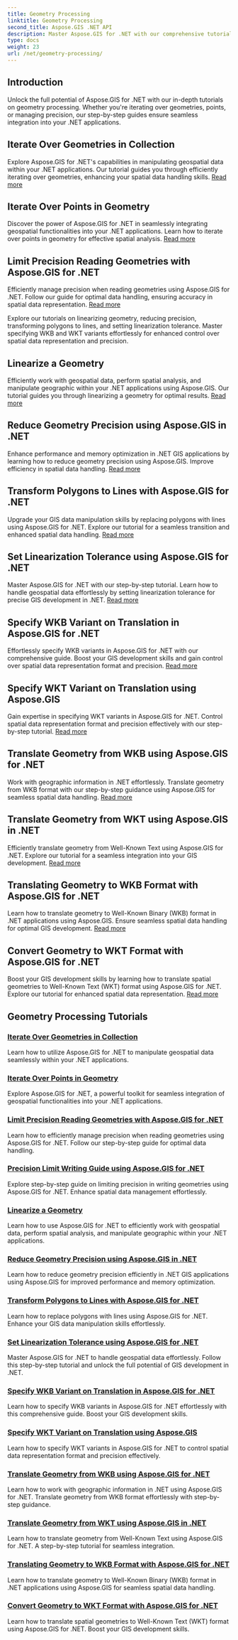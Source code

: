 ```yaml
---
title: Geometry Processing
linktitle: Geometry Processing
second_title: Aspose.GIS .NET API
description: Master Aspose.GIS for .NET with our comprehensive tutorials. Learn precise geometry processing, spatial analysis, and data manipulation for optimal GIS development.
type: docs
weight: 23
url: /net/geometry-processing/
---
```

## Introduction

Unlock the full potential of Aspose.GIS for .NET with our in-depth tutorials on geometry processing. Whether you're iterating over geometries, points, or managing precision, our step-by-step guides ensure seamless integration into your .NET applications.

## Iterate Over Geometries in Collection
Explore Aspose.GIS for .NET's capabilities in manipulating geospatial data within your .NET applications. Our tutorial guides you through efficiently iterating over geometries, enhancing your spatial data handling skills. [Read more](./iterate-over-geometries-in-collection/)

## Iterate Over Points in Geometry
Discover the power of Aspose.GIS for .NET in seamlessly integrating geospatial functionalities into your .NET applications. Learn how to iterate over points in geometry for effective spatial analysis. [Read more](./iterate-over-points-in-geometry/)

## Limit Precision Reading Geometries with Aspose.GIS for .NET
Efficiently manage precision when reading geometries using Aspose.GIS for .NET. Follow our guide for optimal data handling, ensuring accuracy in spatial data representation. [Read more](./limit-precision-reading-geometries/)

Explore our tutorials on linearizing geometry, reducing precision, transforming polygons to lines, and setting linearization tolerance. Master specifying WKB and WKT variants effortlessly for enhanced control over spatial data representation and precision.

## Linearize a Geometry
Efficiently work with geospatial data, perform spatial analysis, and manipulate geographic within your .NET applications using Aspose.GIS. Our tutorial guides you through linearizing a geometry for optimal results. [Read more](./linearize-geometry/)

## Reduce Geometry Precision using Aspose.GIS in .NET
Enhance performance and memory optimization in .NET GIS applications by learning how to reduce geometry precision using Aspose.GIS. Improve efficiency in spatial data handling. [Read more](./reduce-geometry-precision/)

## Transform Polygons to Lines with Aspose.GIS for .NET
Upgrade your GIS data manipulation skills by replacing polygons with lines using Aspose.GIS for .NET. Explore our tutorial for a seamless transition and enhanced spatial data handling. [Read more](./replace-polygons-with-lines/)

## Set Linearization Tolerance using Aspose.GIS for .NET
Master Aspose.GIS for .NET with our step-by-step tutorial. Learn how to handle geospatial data effortlessly by setting linearization tolerance for precise GIS development in .NET. [Read more](./set-linearization-tolerance/)

## Specify WKB Variant on Translation in Aspose.GIS for .NET
Effortlessly specify WKB variants in Aspose.GIS for .NET with our comprehensive guide. Boost your GIS development skills and gain control over spatial data representation format and precision. [Read more](./specify-wkb-variant-on-translation/)

## Specify WKT Variant on Translation using Aspose.GIS
Gain expertise in specifying WKT variants in Aspose.GIS for .NET. Control spatial data representation format and precision effectively with our step-by-step tutorial. [Read more](./specify-wkt-variant-on-translation/)

## Translate Geometry from WKB using Aspose.GIS for .NET
Work with geographic information in .NET effortlessly. Translate geometry from WKB format with our step-by-step guidance using Aspose.GIS for seamless spatial data handling. [Read more](./translate-geometry-from-wkb/)

## Translate Geometry from WKT using Aspose.GIS in .NET
Efficiently translate geometry from Well-Known Text using Aspose.GIS for .NET. Explore our tutorial for a seamless integration into your GIS development. [Read more](./translate-geometry-from-wkt/)

## Translating Geometry to WKB Format with Aspose.GIS for .NET
Learn how to translate geometry to Well-Known Binary (WKB) format in .NET applications using Aspose.GIS. Ensure seamless spatial data handling for optimal GIS development. [Read more](./translate-geometry-to-wkb/)

## Convert Geometry to WKT Format with Aspose.GIS for .NET
Boost your GIS development skills by learning how to translate spatial geometries to Well-Known Text (WKT) format using Aspose.GIS for .NET. Explore our tutorial for enhanced spatial data representation. [Read more](./translate-geometry-to-wkt/)

## Geometry Processing Tutorials
### [Iterate Over Geometries in Collection](./iterate-over-geometries-in-collection/)
Learn how to utilize Aspose.GIS for .NET to manipulate geospatial data seamlessly within your .NET applications.
### [Iterate Over Points in Geometry](./iterate-over-points-in-geometry/)
Explore Aspose.GIS for .NET, a powerful toolkit for seamless integration of geospatial functionalities into your .NET applications.
### [Limit Precision Reading Geometries with Aspose.GIS for .NET](./limit-precision-reading-geometries/)
Learn how to efficiently manage precision when reading geometries using Aspose.GIS for .NET. Follow our step-by-step guide for optimal data handling.
### [Precision Limit Writing Guide using Aspose.GIS for .NET](./limit-precision-writing-geometries/)
Explore step-by-step guide on limiting precision in writing geometries using Aspose.GIS for .NET. Enhance spatial data management effortlessly.
### [Linearize a Geometry](./linearize-geometry/)
Learn how to use Aspose.GIS for .NET to efficiently work with geospatial data, perform spatial analysis, and manipulate geographic within your .NET applications.
### [Reduce Geometry Precision using Aspose.GIS in .NET](./reduce-geometry-precision/)
Learn how to reduce geometry precision efficiently in .NET GIS applications using Aspose.GIS for improved performance and memory optimization.
### [Transform Polygons to Lines with Aspose.GIS for .NET](./replace-polygons-with-lines/)
Learn how to replace polygons with lines using Aspose.GIS for .NET. Enhance your GIS data manipulation skills effortlessly.
### [Set Linearization Tolerance using Aspose.GIS for .NET](./set-linearization-tolerance/)
Master Aspose.GIS for .NET to handle geospatial data effortlessly. Follow this step-by-step tutorial and unlock the full potential of GIS development in .NET.
### [Specify WKB Variant on Translation in Aspose.GIS for .NET](./specify-wkb-variant-on-translation/)
Learn how to specify WKB variants in Aspose.GIS for .NET effortlessly with this comprehensive guide. Boost your GIS development skills.
### [Specify WKT Variant on Translation using Aspose.GIS](./specify-wkt-variant-on-translation/)
Learn how to specify WKT variants in Aspose.GIS for .NET to control spatial data representation format and precision effectively.
### [Translate Geometry from WKB using Aspose.GIS for .NET](./translate-geometry-from-wkb/)
Learn how to work with geographic information in .NET using Aspose.GIS for .NET. Translate geometry from WKB format effortlessly with step-by-step guidance.
### [Translate Geometry from WKT using Aspose.GIS in .NET](./translate-geometry-from-wkt/)
Learn how to translate geometry from Well-Known Text using Aspose.GIS for .NET. A step-by-step tutorial for seamless integration.
### [Translating Geometry to WKB Format with Aspose.GIS for .NET](./translate-geometry-to-wkb/)
Learn how to translate geometry to Well-Known Binary (WKB) format in .NET applications using Aspose.GIS for seamless spatial data handling.
### [Convert Geometry to WKT Format with Aspose.GIS for .NET](./translate-geometry-to-wkt/)
Learn how to translate spatial geometries to Well-Known Text (WKT) format using Aspose.GIS for .NET. Boost your GIS development skills.